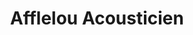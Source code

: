 ---
title: "Afflelou Acousticien"
url: /cesson/afflelou-acousticien/
shop: les appareils auditifs
---